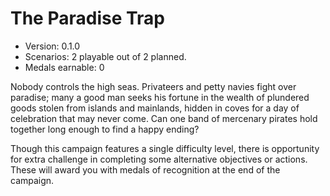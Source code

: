 # The Paradise Trap
* Version: 0.1.0
* Scenarios: 2 playable out of 2 planned.
* Medals earnable: 0

Nobody controls the high seas. Privateers and petty navies fight over paradise; many a good man seeks his fortune in the wealth of plundered goods stolen from islands and mainlands, hidden in coves for a day of celebration that may never come. Can one band of mercenary pirates hold together long enough to find a happy ending?

Though this campaign features a single difficulty level, there is opportunity for extra challenge in completing some alternative objectives or actions. These will award you with medals of recognition at the end of the campaign.
